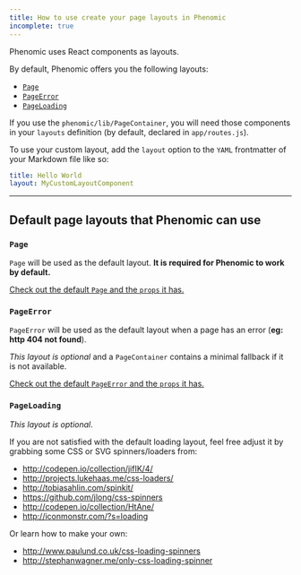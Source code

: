 ```yaml
---
title: How to use create your page layouts in Phenomic
incomplete: true
---
```


Phenomic uses React components as layouts.

By default, Phenomic offers you the following layouts:

- [`Page`](#page)
- [`PageError`](#pageerror)
- [`PageLoading`](#pageloading)

If you use the `phenomic/lib/PageContainer`, you will need those components in
your `layouts` definition (by default, declared in `app/routes.js`).

To use your custom layout, add the `layout` option to the `YAML` frontmatter of
your Markdown file like so:

```yaml
title: Hello World
layout: MyCustomLayoutComponent
```

---

## Default page layouts that Phenomic can use

### `Page`

`Page` will be used as the default layout.
**It is required for Phenomic to work by default.**

[Check out the default `Page` and the `props` it has.](https://github.com/MoOx/phenomic/blob/master/themes/phenomic-theme-base/web_modules/layouts/Page/index.js)

### `PageError`

`PageError` will be used as the default layout when a page has an error
(**eg: http 404 not found**).

_This layout is optional_ and a `PageContainer` contains a minimal fallback if
it is not available.

[Check out the default `PageError` and the `props` it has.](https://github.com/MoOx/phenomic/blob/master/themes/phenomic-theme-base/web_modules/layouts/PageError/index.js)

### `PageLoading`

_This layout is optional_.

If you are not satisfied with the default loading layout, feel free
adjust it by grabbing some CSS or SVG spinners/loaders from:

- http://codepen.io/collection/jifIK/4/
- http://projects.lukehaas.me/css-loaders/
- http://tobiasahlin.com/spinkit/
- https://github.com/jlong/css-spinners
- http://codepen.io/collection/HtAne/
- http://iconmonstr.com/?s=loading

Or learn how to make your own:

- http://www.paulund.co.uk/css-loading-spinners
- http://stephanwagner.me/only-css-loading-spinner
